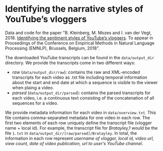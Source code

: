 # Identifying the narrative styles of YouTube’s vloggers

Data and code for the paper "B. Kleinberg, M. Mozes and I. van der Vegt, 2018. [Identifying the sentiment styles of YouTube’s vloggers](https://arxiv.org/abs/1808.09722). To appear in Proceedings of the Conference on Empirical Methods in Natural Language Processing (EMNLP), Brussels, Belgium, 2018". 

The downloaded  YouTube transcripts can be found in the `data/output_dir` directory. We provide the transcripts come in two different ways:

* *raw* (`data/output_dir/raw`): contains the raw and XML-encoded transcripts for each video as .txt file including temporal information about the start and end date at which a sequence is visible to the viewer when plaing a video.
* *parsed* (`data/output_dir/parsed`): contains the parsed transcripts for each video, i.e. a continuous text  consisting of the concatenation of all sequences for a video. 

We provide metadata information for each video in `data/overview.txt`. This file contains comma-separated metadata for one video in each row. The first two elements of each row uniquely define the transcript file (vlogger name + local id). For example, the transcript file for *Bratayley,1* would be the file `1.txt` in `data/output_dir/[raw/parsed]/Bratayley`. In total, the information in each row represent *username of vlogger, local id, video url, view count, date of video publication, url to user's YouTube channel*.

